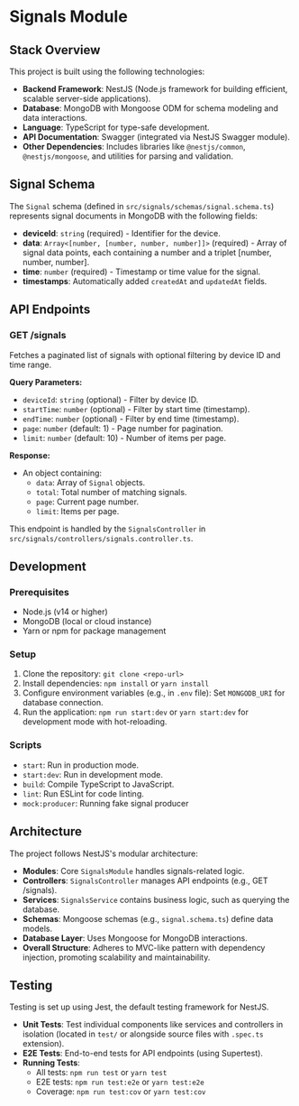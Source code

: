 # Signals Module

## Stack Overview

This project is built using the following technologies:

- **Backend Framework**: NestJS (Node.js framework for building efficient, scalable server-side applications).
- **Database**: MongoDB with Mongoose ODM for schema modeling and data interactions.
- **Language**: TypeScript for type-safe development.
- **API Documentation**: Swagger (integrated via NestJS Swagger module).
- **Other Dependencies**: Includes libraries like `@nestjs/common`, `@nestjs/mongoose`, and utilities for parsing and validation.

## Signal Schema

The `Signal` schema (defined in `src/signals/schemas/signal.schema.ts`) represents signal documents in MongoDB with the following fields:

- **deviceId**: `string` (required) - Identifier for the device.
- **data**: `Array<[number, [number, number, number]]>` (required) - Array of signal data points, each containing a number and a triplet [number, number, number].
- **time**: `number` (required) - Timestamp or time value for the signal.
- **timestamps**: Automatically added `createdAt` and `updatedAt` fields.

## API Endpoints

### GET /signals

Fetches a paginated list of signals with optional filtering by device ID and time range.

**Query Parameters:**
- `deviceId`: `string` (optional) - Filter by device ID.
- `startTime`: `number` (optional) - Filter by start time (timestamp).
- `endTime`: `number` (optional) - Filter by end time (timestamp).
- `page`: `number` (default: 1) - Page number for pagination.
- `limit`: `number` (default: 10) - Number of items per page.

**Response:**
- An object containing:
  - `data`: Array of `Signal` objects.
  - `total`: Total number of matching signals.
  - `page`: Current page number.
  - `limit`: Items per page.

This endpoint is handled by the `SignalsController` in `src/signals/controllers/signals.controller.ts`.


## Development

### Prerequisites
- Node.js (v14 or higher)
- MongoDB (local or cloud instance)
- Yarn or npm for package management

### Setup
1. Clone the repository: `git clone <repo-url>`
2. Install dependencies: `npm install` or `yarn install`
3. Configure environment variables (e.g., in `.env` file): Set `MONGODB_URI` for database connection.
4. Run the application: `npm run start:dev` or `yarn start:dev` for development mode with hot-reloading.

### Scripts
- `start`: Run in production mode.
- `start:dev`: Run in development mode.
- `build`: Compile TypeScript to JavaScript.
- `lint`: Run ESLint for code linting.
- `mock:producer`: Running fake signal producer

## Architecture

The project follows NestJS's modular architecture:

- **Modules**: Core `SignalsModule` handles signals-related logic.
- **Controllers**: `SignalsController` manages API endpoints (e.g., GET /signals).
- **Services**: `SignalsService` contains business logic, such as querying the database.
- **Schemas**: Mongoose schemas (e.g., `signal.schema.ts`) define data models.
- **Database Layer**: Uses Mongoose for MongoDB interactions.
- **Overall Structure**: Adheres to MVC-like pattern with dependency injection, promoting scalability and maintainability.

## Testing

Testing is set up using Jest, the default testing framework for NestJS.

- **Unit Tests**: Test individual components like services and controllers in isolation (located in `test/` or alongside source files with `.spec.ts` extension).
- **E2E Tests**: End-to-end tests for API endpoints (using Supertest).
- **Running Tests**:
  - All tests: `npm run test` or `yarn test`
  - E2E tests: `npm run test:e2e` or `yarn test:e2e`
  - Coverage: `npm run test:cov` or `yarn test:cov`
